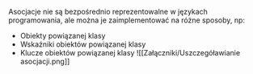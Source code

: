 Asocjacje nie są bezpośrednio reprezentowalne w językach programowania, ale można je zaimplementować na różne sposoby, np:
- Obiekty powiązanej klasy
- Wskaźniki obiektów powiązanej klasy
- Klucze obiektów powiązanej klasy
![[Załączniki/Uszczegóławianie asocjacji.png]]